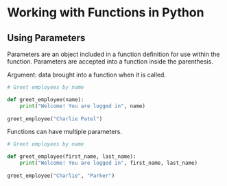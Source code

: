 # Working with Functions in Python

## Using Parameters

Parameters are an object included in a function definition for use within the function. 
Parameters are accepted into a function inside the parenthesis. 

Argument: data brought into a function when it is called. 

```py
# Greet employees by name

def greet_employee(name):
    print("Welcome! You are logged in", name)
    
greet_employee("Charlie Patel")
```

Functions can have multiple parameters.

```py
# Greet employees by name

def greet_employee(first_name, last_name):
    print("Welcome! You are logged in", first_name, last_name)
    
greet_employee("Charlie", "Parker")
```
